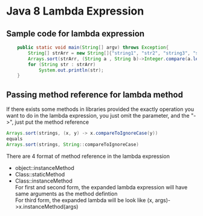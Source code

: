# Java 8 Lambda Expression  
## Sample code for lambda expression 
```java
	public static void main(String[] argv) throws Exception{
		String[] strArr = new String[]{"string1", "str2", "string3", "str4"};
		Arrays.sort(strArr, (String a , String b)->Integer.compare(a.length(), b.length()));
		for (String str : strArr)
			System.out.println(str);
	}
``` 
## Passing method reference for lambda method  
If there exists some methods in libraries provided the exactly operation you want to do in the lambda expression, you just omit the parameter, and the "->", just put the method reference  
```java
Arrays.sort(strings, (x, y) -> x.compareToIgnoreCase(y))
equals
Arrays.sort(strings, String::compareToIgnoreCase)
```  
There are 4 format of method reference in the lambda expression  
* object::instanceMethod
* Class::staticMethod
* Class::instanceMethod  
For first and second form, the expanded lambda expression will have same arguments as the method defintion  
For third form, the expanded lambda will be look like (x, args)->x.instanceMethod(args)  
